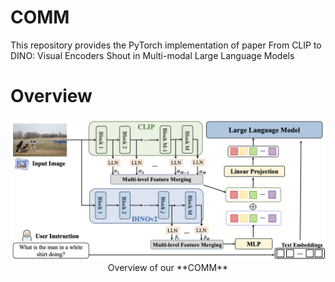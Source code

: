 # COMM
This repository provides the PyTorch implementation of paper From CLIP to DINO: Visual Encoders Shout in Multi-modal Large Language Models

# Overview
<div align=center>
<img src="https://github.com/YuchenLiu98/COMM/blob/main/images/overall.png" width="740px">
</div>
<center>Overview of our **COMM**</center>
